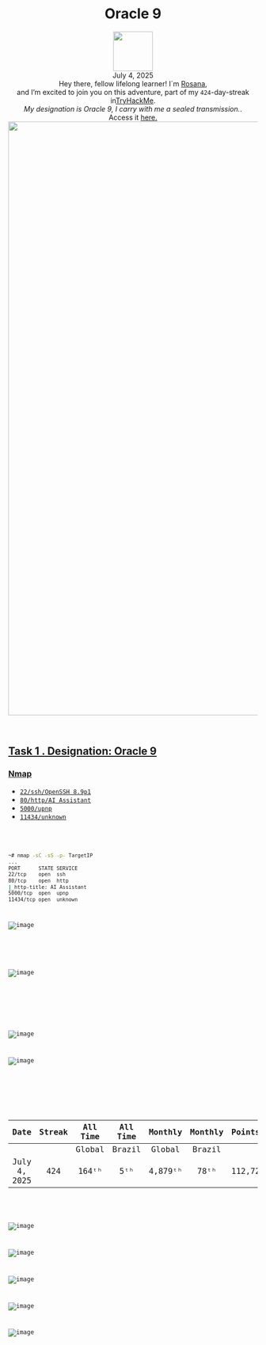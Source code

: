 <h1 align="center">Oracle 9</h1>
<p align="center"><img width="80px" src="https://github.com/user-attachments/assets/00b95b16-4b6d-43cf-966c-dbf8e01af0bd"><br>
July 4, 2025<br> Hey there, fellow lifelong learner! I´m <a href="https://www.linkedin.com/in/rosanafssantos/">Rosana</a>,<br>
and I’m excited to join you on this adventure, part of my <code>424</code>-day-streak in<a href="https://tryhackme.com">TryHackMe</a>.<br>
<em>My designation is Oracle 9, I carry with me a sealed transmission.</em>.<br>
Access it <a href="https://tryhackme.com/room/oracle9"</a>here.<br>
<img width="1200px" src="https://github.com/user-attachments/assets/e834607d-e74a-424c-8b67-5044c9d3f80f"></p>

<br>

<h2>Task 1 . Designation: Oracle 9</h2>


<h3>Nmap</h3>
<p>
  
- <code>22/ssh/OpenSSH 8.9p1</code><br>
- <code>80/http/AI Assistant</code><br>
- <code>5000/upnp</code><br>
- <code>11434/unknown</p>

```bash
~# nmap -sC -sS -p- TargetIP
...
PORT      STATE SERVICE
22/tcp    open  ssh
80/tcp    open  http
|_http-title: AI Assistant
5000/tcp  open  upnp
11434/tcp open  unknown
```

![image](https://github.com/user-attachments/assets/338c01f9-9295-446f-aa0a-c85be6380514)

<br>

![image](https://github.com/user-attachments/assets/da81c6d5-0f83-40cd-84bc-1670697e196d)

<br>
<br>

![image](https://github.com/user-attachments/assets/493e7649-014c-46fb-948f-4e44a5bb7103)

![image](https://github.com/user-attachments/assets/6ac4a965-697d-4703-bdde-d9d04c6761a5)


<br>

<div align="center">

| Date              | Streak   | All Time     | All Time     | Monthly     | Monthly    | Points   | Rooms     | Badges    |
| :---------------: | :------: | :----------: | :----------: | :---------: | :--------: | :------  | :-------: | :-------: |
|                   |          |    Global    |    Brazil    |    Global   |   Brazil   |          | Completed |           |
| July 4, 2025      | 424      |     164ᵗʰ    |      5ᵗʰ     |    4,879ᵗʰ  |     78ᵗʰ   |  112,728 |    824    |     63    |

</div>

![image](https://github.com/user-attachments/assets/7c755c2a-e0dc-489a-b317-a5da4f09ad4e)

![image](https://github.com/user-attachments/assets/dab0f95b-cab1-4e58-90bb-6dd77d0dc7bd)

![image](https://github.com/user-attachments/assets/e2abdff3-d290-4d24-9c6f-dfe1aadddf66)

![image](https://github.com/user-attachments/assets/8b8ae068-f073-4eba-8911-5c8071bf8a68)

![image](https://github.com/user-attachments/assets/2c325997-39c9-4368-a6a2-5e5db12c2e7f)
